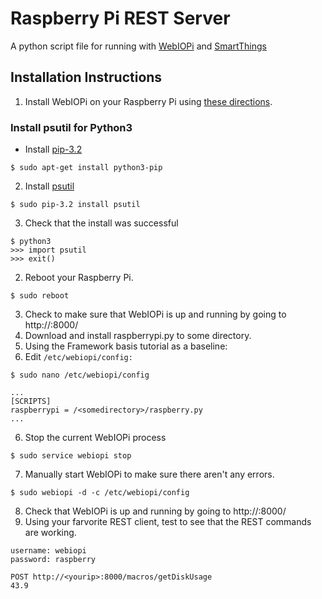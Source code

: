 # Raspberry Pi REST Server
A python script file for running with [WebIOPi](https://code.google.com/p/webiopi/) and [SmartThings](http://www.smartthings.com/)

## Installation Instructions
 1. Install WebIOPi on your Raspberry Pi using [these directions](https://code.google.com/p/webiopi/wiki/INSTALL).
### Install psutil for Python3
   * Install [pip-3.2](https://github.com/pypa/pip)
```
$ sudo apt-get install python3-pip
```
   2. Install [psutil](https://github.com/giampaolo/psutil)
```
$ sudo pip-3.2 install psutil
```
   3. Check that the install was successful
```
$ python3
>>> import psutil
>>> exit()
```
 2. Reboot your Raspberry Pi.
```
$ sudo reboot 
```
 3. Check to make sure that WebIOPi is up and running by going to http://<yourip>:8000/
 4. Download and install raspberrypi.py to some directory.
 5. Using the Framework basis tutorial as a baseline:
   1. Edit `/etc/webiopi/config:`
```
$ sudo nano /etc/webiopi/config
```
```
...
[SCRIPTS]
raspberrypi = /<somedirectory>/raspberry.py
...
```
 6. Stop the current WebIOPi process
```
$ sudo service webiopi stop
```
 7. Manually start WebIOPi to make sure there aren't any errors.
```
$ sudo webiopi -d -c /etc/webiopi/config
```
 8. Check that WebIOPi is up and running by going to http://<yourip>:8000/
 9. Using your farvorite REST client, test to see that the REST commands are working.
```
username: webiopi
password: raspberry
```
```
POST http://<yourip>:8000/macros/getDiskUsage
43.9
```
